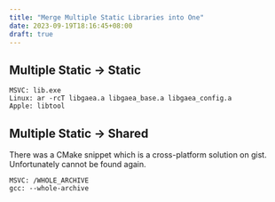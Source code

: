 ```yaml
---
title: "Merge Multiple Static Libraries into One"
date: 2023-09-19T18:16:45+08:00
draft: true
---
```


## Multiple Static -> Static

```
MSVC: lib.exe
Linux: ar -rcT libgaea.a libgaea_base.a libgaea_config.a
Apple: libtool

```

## Multiple Static -> Shared


There was a CMake snippet which is a cross-platform solution on gist. Unfortunately cannot be found again.

```
MSVC: /WHOLE_ARCHIVE
gcc: --whole-archive

```
